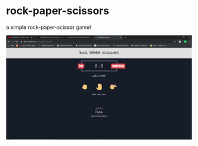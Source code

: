 # rock-paper-scissors
a simple rock-paper-scissor game!


![Image of Yaktocat](https://github.com/abhik-b/rock-paper-scissors/blob/master/Screenshot%20(1).png)
